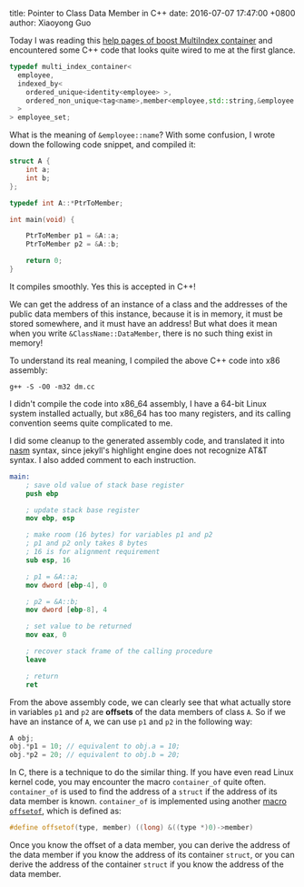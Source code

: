 title: Pointer to Class Data Member in C++
date: 2016-07-07 17:47:00 +0800
author: Xiaoyong Guo

Today I was reading this 
[help pages of boost MultiIndex container](http://www.boost.org/doc/libs/1_61_0/libs/multi_index/doc/tutorial/basics.html)
and encountered some C++ code that looks quite wired to me at the first glance.

```c++
typedef multi_index_container<
  employee,
  indexed_by<
    ordered_unique<identity<employee> >,
    ordered_non_unique<tag<name>,member<employee,std::string,&employee::name> >
  >
> employee_set;
```

What is the meaning of `&employee::name`? 
With some confusion, I wrote down the following code snippet,
and compiled it:

```c++
struct A {
    int a;
    int b;
};

typedef int A::*PtrToMember;

int main(void) {

    PtrToMember p1 = &A::a;
    PtrToMember p2 = &A::b;

    return 0;
}
```

It compiles smoothly. Yes this is accepted in C++!

We can get the address of an instance of a class 
and the addresses of the public data members of this instance, 
because it is in memory, it must be stored somewhere, and it must have an address!
But what does it mean when you write `&ClassName::DataMember`, 
there is no such thing exist in memory!

To understand its real meaning, I compiled the above C++ code into x86 assembly:

```
g++ -S -O0 -m32 dm.cc
```

I didn't compile the code into x86_64 assembly, 
I have a 64-bit Linux system installed actually, 
but x86_64 has too many registers, 
and its calling convention seems quite complicated to me.

I did some cleanup to the generated assembly code, 
and translated it into [nasm](http://www.nasm.us/) syntax, 
since jekyll's highlight engine does not recognize AT&T syntax.
I also added comment to each instruction.


```nasm
main:
    ; save old value of stack base register
    push ebp 

    ; update stack base register 
    mov ebp, esp

    ; make room (16 bytes) for variables p1 and p2
    ; p1 and p2 only takes 8 bytes
    ; 16 is for alignment requirement
    sub esp, 16

    ; p1 = &A::a;
    mov dword [ebp-4], 0 

    ; p2 = &A::b;
    mov dword [ebp-8], 4

    ; set value to be returned
    mov eax, 0

    ; recover stack frame of the calling procedure
    leave

    ; return
    ret
```


From the above assembly code, we can clearly see 
that what actually store in variables `p1` and `p2` 
are **offsets** of the data members of class `A`.
So if we have an instance of `A`, we can use `p1`
and `p2` in the following way:

```c++
A obj;
obj.*p1 = 10; // equivalent to obj.a = 10;
obj.*p2 = 20; // equivalent to obj.b = 20;
```

In C, there is a technique to do the similar thing.
If you have even read Linux kernel code, 
you may encounter the macro `container_of` quite often.
`container_of` is used to find the address of a `struct` 
if the address of its data member is known.
`container_of` is implemented using another 
[macro `offsetof`](https://en.wikipedia.org/wiki/Offsetof),
which is defined as:

```c++
#define offsetof(type, member) ((long) &((type *)0)->member)
```

Once you know the offset of a data member, you can derive the
address of the data member if you know the address of its container `struct`,
or you can derive the address of the container `struct` if you know the address
of the data member.


 
